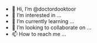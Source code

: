 - 👋 Hi, I’m @doctordooktoor
- 👀 I’m interested in ...
- 🌱 I’m currently learning ...
- 💞️ I’m looking to collaborate on ...
- 📫 How to reach me ...

<!---
doctordooktoor/doctordooktoor is a ✨ special ✨ repository because its `README.md` (this file) appears on your GitHub profile.
You can click the Preview link to take a look at your changes.
--->

